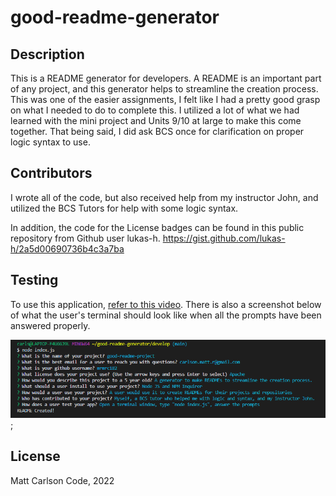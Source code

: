 # good-readme-generator

## Description
This is a README generator for developers.  A README is an important part of any project, and this generator helps to streamline the creation process. This was one of the easier assignments, I felt like I had a pretty good grasp on what I needed to do to complete this.  I utilized a lot of what we had learned with the mini project and Units 9/10 at large to make this come together.  That being said, I did ask BCS once for clarification on proper logic syntax to use.  

## Contributors
I wrote all of the code, but also received help from my instructor John, and utilized the BCS Tutors for help with some logic syntax.

In addition, the code for the License badges can be found in this public repository from Github user lukas-h.  https://gist.github.com/lukas-h/2a5d00690736b4c3a7ba 

## Testing
To use this application, [refer to this video](https://drive.google.com/file/d/1rfSExrJ64tQCLS-T7ft-rsJ3dunl4uQR/view?usp=sharing).  There is also a screenshot below of what the user's terminal should look like when all the prompts have been answered properly.

![App Screenshot](/properreadmescreenshot.png);

## License
Matt Carlson Code, 2022